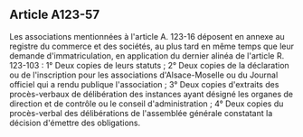 Article A123-57
----
Les associations mentionnées à l'article A. 123-16 déposent en annexe au
registre du commerce et des sociétés, au plus tard en même temps que leur
demande d'immatriculation, en application du dernier alinéa de l'article R.
123-103 : 1° Deux copies de leurs statuts ; 2° Deux copies de la déclaration ou
de l'inscription pour les associations d'Alsace-Moselle ou du Journal officiel
qui a rendu publique l'association ; 3° Deux copies d'extraits des
procès-verbaux de délibération des instances ayant désigné les organes de
direction et de contrôle ou le conseil d'administration ; 4° Deux copies du
procès-verbal des délibérations de l'assemblée générale constatant la décision
d'émettre des obligations.
